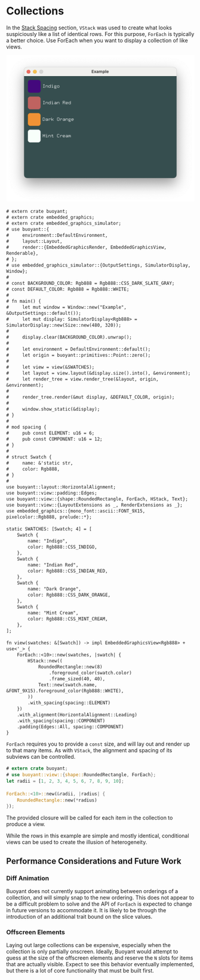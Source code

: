 # Collections

In the [Stack Spacing](./stack-spacing.md) section, `VStack` was used to create what looks
suspiciously like a list of identical rows. For this purpose, `ForEach` is typically a
better choice. Use ForEach when you want to display a collection of like views.

![ForEach](./images/foreach.png)

```rust,no_run
# extern crate buoyant;
# extern crate embedded_graphics;
# extern crate embedded_graphics_simulator;
# use buoyant::{
#     environment::DefaultEnvironment,
#     layout::Layout,
#     render::{EmbeddedGraphicsRender, EmbeddedGraphicsView, Renderable},
# };
# use embedded_graphics_simulator::{OutputSettings, SimulatorDisplay, Window};
#
# const BACKGROUND_COLOR: Rgb888 = Rgb888::CSS_DARK_SLATE_GRAY;
# const DEFAULT_COLOR: Rgb888 = Rgb888::WHITE;
#
# fn main() {
#     let mut window = Window::new("Example", &OutputSettings::default());
#     let mut display: SimulatorDisplay<Rgb888> = SimulatorDisplay::new(Size::new(480, 320));
#
#     display.clear(BACKGROUND_COLOR).unwrap();
#
#     let environment = DefaultEnvironment::default();
#     let origin = buoyant::primitives::Point::zero();
#
#     let view = view(&SWATCHES);
#     let layout = view.layout(&display.size().into(), &environment);
#     let render_tree = view.render_tree(&layout, origin, &environment);
#
#     render_tree.render(&mut display, &DEFAULT_COLOR, origin);
#
#     window.show_static(&display);
# }
#
# mod spacing {
#     pub const ELEMENT: u16 = 6;
#     pub const COMPONENT: u16 = 12;
# }
#
# struct Swatch {
#     name: &'static str,
#     color: Rgb888,
# }
#
use buoyant::layout::HorizontalAlignment;
use buoyant::view::padding::Edges;
use buoyant::view::{shape::RoundedRectangle, ForEach, HStack, Text};
use buoyant::view::{LayoutExtensions as _, RenderExtensions as _};
use embedded_graphics::{mono_font::ascii::FONT_9X15, pixelcolor::Rgb888, prelude::*};

static SWATCHES: [Swatch; 4] = [
    Swatch {
        name: "Indigo",
        color: Rgb888::CSS_INDIGO,
    },
    Swatch {
        name: "Indian Red",
        color: Rgb888::CSS_INDIAN_RED,
    },
    Swatch {
        name: "Dark Orange",
        color: Rgb888::CSS_DARK_ORANGE,
    },
    Swatch {
        name: "Mint Cream",
        color: Rgb888::CSS_MINT_CREAM,
    },
];

fn view(swatches: &[Swatch]) -> impl EmbeddedGraphicsView<Rgb888> + use<'_> {
    ForEach::<10>::new(swatches, |swatch| {
        HStack::new((
            RoundedRectangle::new(8)
                .foreground_color(swatch.color)
                .frame_sized(40, 40),
            Text::new(swatch.name, &FONT_9X15).foreground_color(Rgb888::WHITE),
        ))
        .with_spacing(spacing::ELEMENT)
    })
    .with_alignment(HorizontalAlignment::Leading)
    .with_spacing(spacing::COMPONENT)
    .padding(Edges::All, spacing::COMPONENT)
}
```

`ForEach` requires you to provide a `const` size, and will lay out and render up to that
many items. As with `VStack`, the alignment and spacing of its subviews can be controlled.

```rust
# extern crate buoyant;
# use buoyant::view::{shape::RoundedRectangle, ForEach};
let radii = [1, 2, 3, 4, 5, 6, 7, 8, 9, 10];

ForEach::<10>::new(&radii, |radius| {
    RoundedRectangle::new(*radius)
});
```

The provided closure will be called for each item in the collection to produce a view.

While the rows in this example are simple and mostly identical, conditional views can be
used to create the illusion of heterogeneity.

## Performance Considerations and Future Work

### Diff Animation

Buoyant does not currently support animating between orderings of a collection, and
will simply snap to the new ordering. This does not appear to be a difficult problem to
solve and the API of `ForEach` is expected to change in future versions to accommodate it.
It is likely to be through the introduction of an additional trait bound on the slice values.

### Offscreen Elements

Laying out large collections can be expensive, especially when the collection is only
partially onscreen. Ideally, Buoyant would attempt to guess at the size of the offscreen
elements and reserve the `N` slots for items that are actually visible. Expect to see this
behavior eventually implemented, but there is a lot of core functionality that must be
built first.
